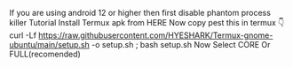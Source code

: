 
If you are using android 12 or higher then first disable phantom process killer Tutorial
Install Termux apk from HERE
Now copy pest this in termux 👇
curl -Lf https://raw.githubusercontent.com/HYESHARK/Termux-gnome-ubuntu/main/setup.sh -o setup.sh ; bash setup.sh
Now Select CORE Or FULL(recomended)

